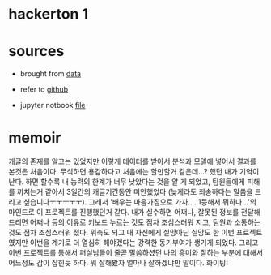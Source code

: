 # hackerton 1

# sources

- brought from [data](https://www.kaggle.com/c/recruit-restaurant-visitor-forecasting/data)

- refer to [github](https://github.com/ligz08/Kaggle-Recruit-Restaurant-Visitor-Forecasting)

- jupyter notbook [file](https://github.com/thdcksdyd98/hackerton/blob/main/hackerton_1-version1.ipynb)

# memoir

캐글의 존재를 알고는 있었지만 이렇게 데이터를 받아서 분석과 모델에 넣어서 결과를 본것은 처음이다. 무식하면 용감하다고 처음에는 할만할거 같은데...? 했던 내가 기억이 난다. 하면 할수록 내 능력의 한계가 너무 낮았다는 것을 알 게 되었고, 팀원들에게 피해를 끼치는거 같아서 3일간의 캐글기간동안 미안했었다 (늦게라도 죄송하다는 말씀을 드리고 싶습니다ㅜㅜㅜㅜㅜ). 그래서 '배우는 마음가짐으로 가자.... 1등해서 뭐하나...'의 마인드로 이 프로젝트를 진행했던거 같다. 내가 실수하면 어쩌나, 잘못된 정보를 전달해 드리면 어쩌나 등의 이유로 키보드 누르는 것도 점차 조심스러워 지고, 팀원과 소통하는것도 점차 조심스러워 졌다. 위축도 되고 내 자신에게 실망아닌 실망도 한 이번 프로젝트였지만 이번을 계기로 더 열심히 해야겠다는 강력한 동기부여가 생기게 되었다. 그리고 이번 프로젝트를 통해서 퍼실님들이 줄곧 말씀하셨던 나의 흥미와 잘하는 부분에 대해서 어느정도 감이 잡힌듯 하다. 뭐 잘해봤자 얼마나 잘하겠냐만 말이다. 화이팅!
